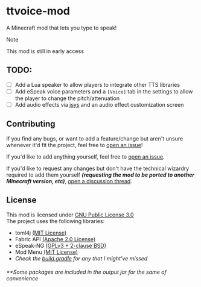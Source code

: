 # ttvoice-mod
A Minecraft mod that lets you type to speak!

> [!NOTE]
> This mod is still in early access

## TODO:
- [ ] Add a Lua speaker to allow players to integrate other TTS libraries
- [ ] Add eSpeak voice parameters and a `[Voice]` tab in the settings to allow the player to change the pitch/attenuation 
- [ ] Add audio effects via [jsys](https://github.com/philburk/jsyn) and an audio effect customization screen

## Contributing
If you find any bugs, or want to add a feature/change but aren't unsure whenever it'd fit the project, feel free to [open an issue](https://github.com/FlooferLand/ttvoice-mod/issues)!

If you'd like to add anything yourself, feel free to [open an issue](https://github.com/FlooferLand/ttvoice-mod/issues).

If you'd like to request any changes but don't have the technical wizardry required to add them yourself ***(requesting the mod to be ported to another Minecraft version, etc)***, [open a discussion thread](https://github.com/FlooferLand/ttvoice-mod/discussions).

## License
This mod is licensed under [GNU Public License 3.0](./LICENSE) <br/>
The project uses the following libraries:
- toml4j [(MIT License)](https://github.com/mwanji/toml4j/tree/master?tab=readme-ov-file#license)
- Fabric API [(Apache 2.0 License)](https://github.com/FabricMC/fabric)
- eSpeak-NG [(GPLv3 + 2-clause BSD)](https://github.com/espeak-ng/espeak-ng?tab=readme-ov-file#license-information)
- Mod Menu [(MIT License)](https://github.com/TerraformersMC/ModMenu)
- *Check the [build.gradle](https://github.com/FlooferLand/ttvoice-mod/blob/main/build.gradle) for any that I might've missed*
###### **Some packages are included in the output jar for the same of convenience
